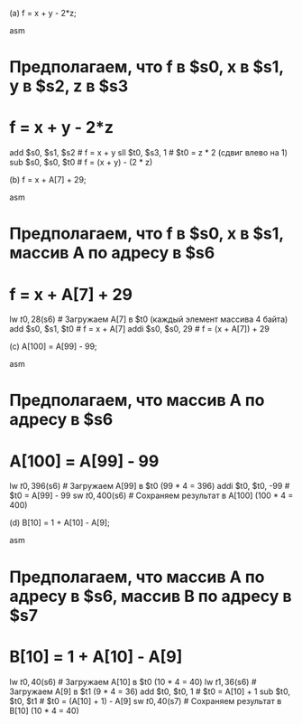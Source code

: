 (a) f = x + y - 2*z;

asm

# Предполагаем, что f в $s0, x в $s1, y в $s2, z в $s3
# f = x + y - 2*z

add $s0, $s1, $s2      # f = x + y
sll $t0, $s3, 1       # $t0 = z * 2 (сдвиг влево на 1)
sub $s0, $s0, $t0     # f = (x + y) - (2 * z)

(b) f = x + A[7] + 29;

asm

# Предполагаем, что f в $s0, x в $s1, массив A по адресу в $s6
# f = x + A[7] + 29

lw $t0, 28($s6)       # Загружаем A[7] в $t0 (каждый элемент массива 4 байта)
add $s0, $s1, $t0     # f = x + A[7]
addi $s0, $s0, 29     # f = (x + A[7]) + 29

(c) A[100] = A[99] - 99;

asm

# Предполагаем, что массив A по адресу в $s6
# A[100] = A[99] - 99

lw $t0, 396($s6)      # Загружаем A[99] в $t0 (99 * 4 = 396)
addi $t0, $t0, -99    # $t0 = A[99] - 99
sw $t0, 400($s6)      # Сохраняем результат в A[100] (100 * 4 = 400)

(d) B[10] = 1 + A[10] - A[9];

asm

# Предполагаем, что массив A по адресу в $s6, массив B по адресу в $s7
# B[10] = 1 + A[10] - A[9]

lw $t0, 40($s6)       # Загружаем A[10] в $t0 (10 * 4 = 40)
lw $t1, 36($s6)       # Загружаем A[9] в $t1 (9 * 4 = 36)
add $t0, $t0, 1       # $t0 = A[10] + 1
sub $t0, $t0, $t1     # $t0 = (A[10] + 1) - A[9]
sw $t0, 40($s7)       # Сохраняем результат в B[10] (10 * 4 = 40)